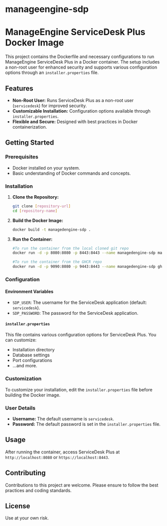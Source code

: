 # manageengine-sdp

# ManageEngine ServiceDesk Plus Docker Image

This project contains the Dockerfile and necessary configurations to run ManageEngine ServiceDesk Plus in a Docker container. The setup includes a non-root user for enhanced security and supports various configuration options through an `installer.properties` file.

## Features

- **Non-Root User:** Runs ServiceDesk Plus as a non-root user (`servicedesk`) for improved security.
- **Customizable Installation:** Configuration options available through `installer.properties`.
- **Flexible and Secure:** Designed with best practices in Docker containerization.

## Getting Started

### Prerequisites

- Docker installed on your system.
- Basic understanding of Docker commands and concepts.

### Installation

1. **Clone the Repository:**
   ```bash
   git clone [repository-url]
   cd [repository-name]
   ```

2. **Build the Docker Image:**
   ```bash
   docker build -t managedengine-sdp .
   ```

3. **Run the Container:**
   ```bash
   #To run the container from the local cloned git repo
   docker run -d -p 8080:8080 -p 8443:8443 --name managedengine-sdp managedengine-sdp

   #To run the container from the GHCR repo
   docker run -d -p 9090:8080 -p 9443:8443 --name managedengine-sdp ghcr.io/azlaroc/manageengine-sdp:latest
   ```

### Configuration

#### Environment Variables

- `SDP_USER`: The username for the ServiceDesk application (default: `servicedesk`).
- `SDP_PASSWORD`: The password for the ServiceDesk application.

#### `installer.properties`

This file contains various configuration options for ServiceDesk Plus. You can customize:

- Installation directory
- Database settings
- Port configurations
- ...and more.

### Customization

To customize your installation, edit the `installer.properties` file before building the Docker image. 

### User Details

- **Username:** The default username is `servicedesk`.
- **Password:** The default password is set in the `installer.properties` file.

## Usage

After running the container, access ServiceDesk Plus at `http://localhost:8080` or `https://localhost:8443`.

## Contributing

Contributions to this project are welcome. Please ensure to follow the best practices and coding standards.

## License

Use at your own risk.

